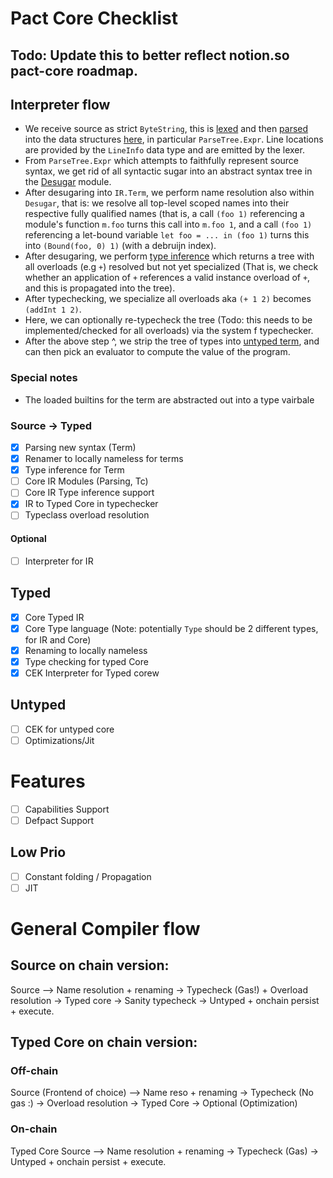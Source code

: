 # Pact Core Checklist

## Todo: Update this to better reflect notion.so pact-core roadmap.

## Interpreter flow

- We receive source as strict `ByteString`, this is [lexed](./pact-core/Pact/Core/Syntax/Lisp/Lexer) and then [parsed](./pact-core/Pact/Core/Syntax/Lisp/Parser.y) into the data structures [here](./pact-core/Pact/Core/Syntax/Lisp/ParseTree.hs), in particular `ParseTree.Expr`. Line locations are provided by the `LineInfo` data type and are emitted by the lexer.
- From `ParseTree.Expr` which attempts to faithfully represent source syntax, we get rid of all syntactic sugar into an abstract syntax tree in the [Desugar](./pact-core/Pact/Core/IR/Desugar.hs) module.
- After desugaring into `IR.Term`, we perform name resolution also within `Desugar`, that is: we resolve all top-level scoped names into their respective fully qualified names (that is, a call `(foo 1)` referencing a module's function `m.foo` turns this call into `m.foo 1`, and a call `(foo 1)` referencing a let-bound variable `let foo = ... in (foo 1)` turns this into `(Bound(foo, 0) 1)` (with a debruijn index).
- After desugaring, we perform [type inference](./pact-core/Pact/Core/IR/Typecheck.hs) which returns a tree with all overloads (e.g `+`) resolved but not yet specialized (That is, we check whether an application of `+` references a valid instance overload of `+`, and this is propagated into the tree).
- After typechecking, we specialize all overloads aka `(+ 1 2)` becomes `(addInt 1 2)`.
- Here, we can optionally re-typecheck the tree (Todo: this needs to be implemented/checked for all overloads) via the system f typechecker.
- After the above step ^, we strip the tree of types into [untyped term](./pact-core/Pact/Core/Untyped/Term.hs), and can then pick an evaluator to compute the value of the program.

### Special notes

- The loaded builtins for the term are abstracted out into a type vairbale

### Source -> Typed
- [x] Parsing new syntax (Term)
- [x] Renamer to locally nameless for terms
- [x] Type inference for Term
- [ ] Core IR Modules (Parsing, Tc)
- [ ] Core IR Type inference support
- [x] IR to Typed Core in typechecker
- [ ] Typeclass overload resolution

#### Optional
- [ ] Interpreter for IR


## Typed
- [x] Core Typed IR
- [x] Core Type language (Note: potentially `Type` should be 2 different types, for IR and Core)
- [x] Renaming to locally nameless
- [x] Type checking for typed Core
- [x] CEK Interpreter for Typed corew

## Untyped

- [ ] CEK for untyped core
- [ ] Optimizations/Jit

# Features
- [ ] Capabilities Support
- [ ] Defpact Support

## Low Prio

- [ ] Constant folding / Propagation
- [ ] JIT

# General Compiler flow

## Source on chain version:

Source --> Name resolution + renaming -> Typecheck (Gas!)
\+ Overload resolution -> Typed core -> Sanity typecheck -> Untyped + onchain persist + execute.

## Typed Core on chain version:

### Off-chain
Source (Frontend of choice) --> Name reso + renaming -> Typecheck (No gas :)
\-> Overload resolution -> Typed Core -> Optional (Optimization)

### On-chain
Typed Core Source --> Name resolution + renaming -> Typecheck (Gas) -> Untyped + onchain persist + execute.
